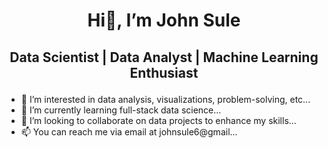  # <h1 align="center">Hi👋, I’m John Sule</h1>
  ## <p align="center"> Data Scientist | Data Analyst | Machine Learning Enthusiast </p>
  




- 👀 I’m interested in data analysis, visualizations, problem-solving, etc...
- 🌱 I’m currently learning full-stack data science...
- 💞️ I’m looking to collaborate on data projects to enhance my skills...
- 📫 You can reach me via email at johnsule6@gmail...

<!---
John-Sule/Introduction is a ✨ special ✨ repository because its `README.md` (this file) appears on your GitHub profile.
You can click the Preview link to take a look at your changes.
--->
